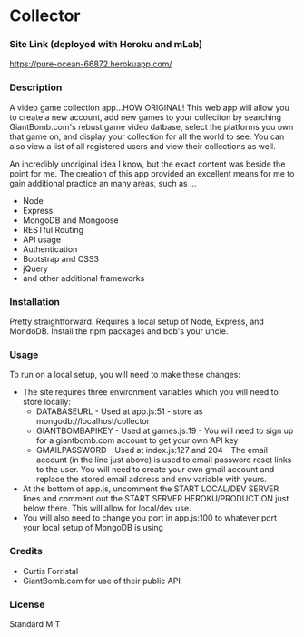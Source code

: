 # Collector

### Site Link (deployed with Heroku and mLab)
https://pure-ocean-66872.herokuapp.com/

### Description
A video game collection app...HOW ORIGINAL!  This web app will allow you to create a new account, add new games to your colleciton by searching GiantBomb.com's rebust game video datbase, select the platforms you own that game on, and display your collection for all the world to see.  You can also view a list of all registered users and view their collections as well.

An incredibly unoriginal idea I know, but the exact content was beside the point for me.  The creation of this app provided an excellent means for me to gain additional practice an many areas, such as ...

* Node
* Express
* MongoDB and Mongoose
* RESTful Routing
* API usage
* Authentication
* Bootstrap and CSS3
* jQuery
* and other additional frameworks


### Installation
Pretty straightforward.  Requires a local setup of Node, Express, and MondoDB.  Install the npm packages and bob's your uncle.

### Usage 
To run on a local setup, you will need to make these changes:
* The site requires three environment variables which you will need to store locally:
    * DATABASEURL - Used at app.js:51 - store as mongodb://localhost/collector
    * GIANTBOMBAPIKEY - Used at games.js:19 - You will need to sign up for a giantbomb.com account to get your own API key
    * GMAILPASSWORD - Used at index.js:127 and 204 - The email account (in the line just above) is used to email password reset links to the user.  You will need to create your own gmail account and replace the stored email address and env variable with yours.
* At the bottom of app.js, uncomment the START LOCAL/DEV SERVER lines and comment out the START SERVER HEROKU/PRODUCTION just below there.  This will allow for local/dev use.
* You will also need to change you port in app.js:100 to whatever port your local setup of MongoDB is using

### Credits
* Curtis Forristal
* GiantBomb.com for use of their public API

### License
Standard MIT


